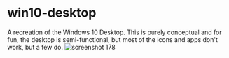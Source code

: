 # win10-desktop
A recreation of the Windows 10 Desktop. This is purely conceptual and for fun, the desktop is semi-functional, but most of the icons and apps don't work, but a few do.
![screenshot 178](https://user-images.githubusercontent.com/28616709/45068418-2f40a880-b07c-11e8-8b1d-53fb976f41f1.png)
